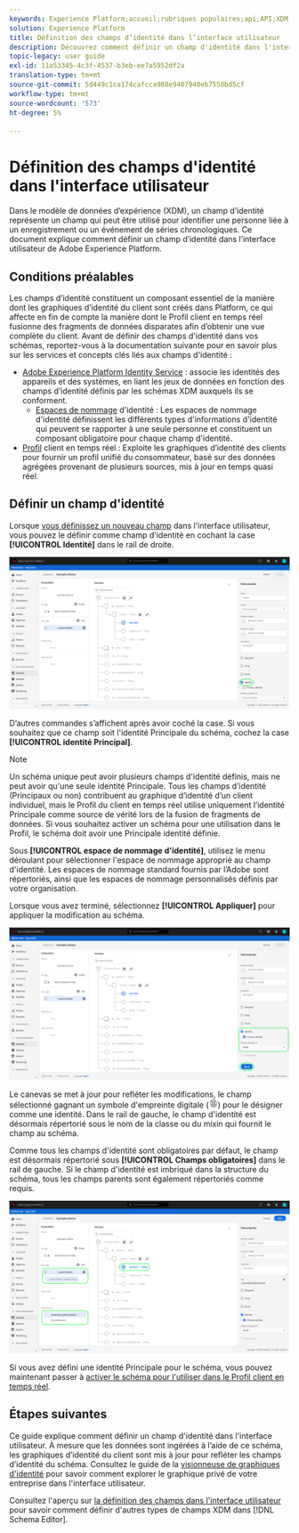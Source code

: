 ```yaml
---
keywords: Experience Platform;accueil;rubriques populaires;api;API;XDM;XDM system;experience data model;ui;workspace;identity;field;
solution: Experience Platform
title: Définition des champs d’identité dans l’interface utilisateur
description: Découvrez comment définir un champ d'identité dans l'interface utilisateur de l'Experience Platform.
topic-legacy: user guide
exl-id: 11a53345-4c3f-4537-b3eb-ee7a5952df2a
translation-type: tm+mt
source-git-commit: 5d449c1ca174cafcca988e9487940eb7550bd5cf
workflow-type: tm+mt
source-wordcount: '573'
ht-degree: 5%

---
```


# Définition des champs d&#39;identité dans l&#39;interface utilisateur

Dans le modèle de données d’expérience (XDM), un champ d’identité représente un champ qui peut être utilisé pour identifier une personne liée à un enregistrement ou un événement de séries chronologiques. Ce document explique comment définir un champ d’identité dans l’interface utilisateur de Adobe Experience Platform.

## Conditions préalables

Les champs d’identité constituent un composant essentiel de la manière dont les graphiques d’identité du client sont créés dans Platform, ce qui affecte en fin de compte la manière dont le Profil client en temps réel fusionne des fragments de données disparates afin d’obtenir une vue complète du client. Avant de définir des champs d&#39;identité dans vos schémas, reportez-vous à la documentation suivante pour en savoir plus sur les services et concepts clés liés aux champs d&#39;identité :

* [Adobe Experience Platform Identity Service](../../../identity-service/home.md) : associe les identités des appareils et des systèmes, en liant les jeux de données en fonction des champs d’identité définis par les schémas XDM auxquels ils se conforment.
   * [Espaces de nommage](../../../identity-service/namespaces.md) d&#39;identité : Les espaces de nommage d&#39;identité définissent les différents types d&#39;informations d&#39;identité qui peuvent se rapporter à une seule personne et constituent un composant obligatoire pour chaque champ d&#39;identité.
* [Profil](../../../profile/home.md) client en temps réel : Exploite les graphiques d’identité des clients pour fournir un profil unifié du consommateur, basé sur des données agrégées provenant de plusieurs sources, mis à jour en temps quasi réel.

## Définir un champ d&#39;identité

Lorsque [vous définissez un nouveau champ](./overview.md#define) dans l&#39;interface utilisateur, vous pouvez le définir comme champ d&#39;identité en cochant la case **[!UICONTROL Identité]** dans le rail de droite.

![](../../images/ui/fields/special/identity.png)

D’autres commandes s’affichent après avoir coché la case. Si vous souhaitez que ce champ soit l&#39;identité Principale du schéma, cochez la case **[!UICONTROL identité Principal]**.

>[!NOTE]
>
>Un schéma unique peut avoir plusieurs champs d&#39;identité définis, mais ne peut avoir qu&#39;une seule identité Principale. Tous les champs d’identité (Principaux ou non) contribuent au graphique d’identité d’un client individuel, mais le Profil du client en temps réel utilise uniquement l’identité Principale comme source de vérité lors de la fusion de fragments de données. Si vous souhaitez activer un schéma pour une utilisation dans le Profil, le schéma doit avoir une Principale identité définie.

Sous **[!UICONTROL espace de nommage d&#39;identité]**, utilisez le menu déroulant pour sélectionner l&#39;espace de nommage approprié au champ d&#39;identité. Les espaces de nommage standard fournis par l’Adobe sont répertoriés, ainsi que les espaces de nommage personnalisés définis par votre organisation.

Lorsque vous avez terminé, sélectionnez **[!UICONTROL Appliquer]** pour appliquer la modification au schéma.

![](../../images/ui/fields/special/identity-config.png)

Le canevas se met à jour pour refléter les modifications, le champ sélectionné gagnant un symbole d&#39;empreinte digitale (![](../../images/ui/fields/special/identity-symbol.png)) pour le désigner comme une identité. Dans le rail de gauche, le champ d&#39;identité est désormais répertorié sous le nom de la classe ou du mixin qui fournit le champ au schéma.

Comme tous les champs d&#39;identité sont obligatoires par défaut, le champ est désormais répertorié sous **[!UICONTROL Champs obligatoires]** dans le rail de gauche. Si le champ d&#39;identité est imbriqué dans la structure du schéma, tous les champs parents sont également répertoriés comme requis.

![](../../images/ui/fields/special/identity-applied.png)

Si vous avez défini une identité Principale pour le schéma, vous pouvez maintenant passer à [activer le schéma pour l&#39;utiliser dans le Profil client en temps réel](../resources/schemas.md#profile).

## Étapes suivantes

Ce guide explique comment définir un champ d&#39;identité dans l&#39;interface utilisateur. À mesure que les données sont ingérées à l’aide de ce schéma, les graphiques d’identité du client sont mis à jour pour refléter les champs d’identité du schéma. Consultez le guide de la [visionneuse de graphiques d&#39;identité](../../../identity-service/ui/identity-graph-viewer.md) pour savoir comment explorer le graphique privé de votre entreprise dans l&#39;interface utilisateur.

Consultez l&#39;aperçu sur [la définition des champs dans l&#39;interface utilisateur](./overview.md#special) pour savoir comment définir d&#39;autres types de champs XDM dans [!DNL Schema Editor].
